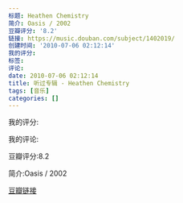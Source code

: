 ```yaml
---
标题: Heathen Chemistry
简介: Oasis / 2002
豆瓣评分: '8.2'
链接: https://music.douban.com/subject/1402019/
创建时间: '2010-07-06 02:12:14'
我的评分:
标签:
评论:
date: 2010-07-06 02:12:14
title: 听过专辑 - Heathen Chemistry
tags: [音乐]
categories: []
---
```


我的评分:

我的评论:

豆瓣评分:8.2

简介:Oasis / 2002

[豆瓣链接](https://music.douban.com/subject/1402019/)

